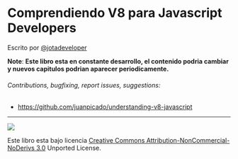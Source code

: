 # Comprendiendo V8 para Javascript Developers

Escrito por [@jotadeveloper](https://twitter.com/jotadeveloper)

**Note**: **Este libro esta en constante desarrollo, el contenido podria cambiar y nuevos capitulos podrian aparecer periodicamente.**

###### Contributions, bugfixing, report issues, suggestions:

* https://github.com/juanpicado/understanding-v8-javascript

***

![](../assets/88x31.png)

Este libro esta bajo licencia [Creative Commons Attribution-NonCommercial-NoDerivs 3.0](https://creativecommons.org/licenses/by-nc-nd/3.0/) Unported License.
